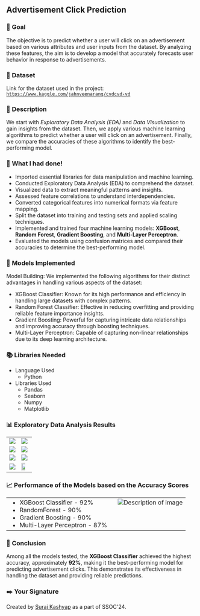 ## **Advertisement Click Prediction**

### 🎯 **Goal**
The objective is to predict whether a user will click on an advertisement based on various attributes and user inputs from the dataset. By analyzing these features, the aim is to develop a model that accurately forecasts user behavior in response to advertisements.

### 🧵 **Dataset**
Link for the dataset used in the project: [`https://www.kaggle.com/jahnveenarang/cvdcvd-vd`](https://www.kaggle.com/jahnveenarang/cvdcvd-vd)

### 🧾 **Description**
We start with *Exploratory Data Analysis (EDA)* and *Data Visualization* to gain insights from the dataset. Then, we apply various machine learning algorithms to predict whether a user will click on an advertisement. Finally, we compare the accuracies of these algorithms to identify the best-performing model.

### 🧮 **What I had done!**
- Imported essential libraries for data manipulation and machine learning.
- Conducted Exploratory Data Analysis (EDA) to comprehend the dataset.
- Visualized data to extract meaningful patterns and insights.
- Assessed feature correlations to understand interdependencies.
- Converted categorical features into numerical formats via feature mapping.
- Split the dataset into training and testing sets and applied scaling techniques.
- Implemented and trained four machine learning models: **XGBoost**, **Random Forest**, **Gradient Boosting**, and **Multi-Layer Perceptron**.
- Evaluated the models using confusion matrices and compared their accuracies to determine the best-performing model.

### 🚀 **Models Implemented**
Model Building: We implemented the following algorithms for their distinct advantages in handling various aspects of the dataset:

- XGBoost Classifier: Known for its high performance and efficiency in handling large datasets with complex patterns.
- Random Forest Classifier: Effective in reducing overfitting and providing reliable feature importance insights.
- Gradient Boosting: Powerful for capturing intricate data relationships and improving accuracy through boosting techniques.
- Multi-Layer Perceptron: Capable of capturing non-linear relationships due to its deep learning architecture.

### 📚 **Libraries Needed**
- Language Used
  - Python
- Libraries Used
  - Pandas
  - Seaborn
  - Numpy
  - Matplotlib
    
### 📊 **Exploratory Data Analysis Results**
<table>
    <tr>
        <td><img src="https://github.com/snega16/ML-Crate/blob/snega16/Advertisement%20Click%20Prediction/Images/gender.png"></td>
        <td><img src="https://github.com/snega16/ML-Crate/blob/snega16/Advertisement%20Click%20Prediction/Images/purchased.png"></td>
    </tr>
    <tr>
        <td><img src="https://github.com/snega16/ML-Crate/blob/snega16/Advertisement%20Click%20Prediction/Images/age-purchased.png"></td>
        <td><img src="https://github.com/snega16/ML-Crate/blob/snega16/Advertisement%20Click%20Prediction/Images/salary-purchased.png"></td>
    </tr>
    <tr>
        <td><img src="https://github.com/snega16/ML-Crate/blob/snega16/Advertisement%20Click%20Prediction/Images/box-purchased-salary.png"></td>
        <td><img src="https://github.com/snega16/ML-Crate/blob/snega16/Advertisement%20Click%20Prediction/Images/box-purchased-age.png"></td>
    </tr>
    <tr>
        <td><img src="https://github.com/snega16/ML-Crate/blob/snega16/Advertisement%20Click%20Prediction/Images/purchased-gender.png"></td>
        <td><img width=70% src='https://github.com/snega16/ML-Crate/blob/snega16/Advertisement%20Click%20Prediction/Images/correlation.png'></td>
    </tr>
</table>

### 📈 **Performance of the Models based on the Accuracy Scores**
<table>
    <tr>
        <td style="padding-right: 20px; vertical-align: top;">
            <ul style="list-style-type: disc; margin: 0;">
                <li>XGBoost Classifier - 92%</li>
                <li>RandomForest - 90%</li>
                <li>Gradient Boosting - 90%</li>
                <li>Multi-Layer Perceptron - 87%</li>
            </ul>
        </td>
        <td style="vertical-align: top;">
            <img src="https://github.com/snega16/ML-Crate/blob/snega16/Advertisement%20Click%20Prediction/Images/accuracy.png" alt="Description of image" style="max-width: 200px; max-height: 200px;">
        </td>
    </tr>
</table>


### 📢 **Conclusion**
Among all the models tested, the **XGBoost Classifier** achieved the highest accuracy, approximately **92%**, making it the best-performing model for predicting advertisement clicks. This demonstrates its effectiveness in handling the dataset and providing reliable predictions.

### ✒️ **Your Signature**
Created by [Suraj Kashyap](https://github.com/imsuraj675) as a part of SSOC'24.